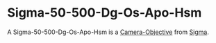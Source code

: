# Sigma-50-500-Dg-Os-Apo-Hsm

A Sigma-50-500-Dg-Os-Apo-Hsm is a [Camera-Objective](50000062.md) from [Sigma](240000031.md).
